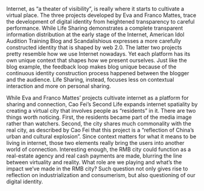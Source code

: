 Internet, as “a theater of visibility”, is really where it starts to cultivate a virtual place. The three projects developed by Eva and Franco Mattes, trace the development of digital identity from heightened transparency to careful performance. While Life Sharing demonstrates a complete transparent information distribution at the early stage of the Internet, American Idol Audition Training Blog and Scandalishious expresses a more carefully constructed identity that is shaped by web 2.0. The latter two projects pretty resemble how we use Internet nowadays. Yet each platform has its own unique context that shapes how we present ourselves. Just like the blog example, the feedback loop makes blog unique because of the continuous identity construction process happened between the blogger and the audience. Life Sharing, instead, focuses less on contextual interaction and more on personal sharing.

While Eva and Franco Mattes’ projects cultivate internet as a platform for sharing and connection, Cao Fei’s Second Life expands internet spatiality by creating a virtual city that involves people as “residents” in it. There are two things worth noticing. First, the residents became part of the media image rather than watchers. Second, the city shares much commonality with the real city, as described by Cao Fei that this project is a “reflection of China’s urban and cultural explosion”. Since context matters for what it means to be living in internet, those two elements really bring the users into another world of connection. Interesting enough, the RMB city could function as a real-estate agency and real cash payments are made, blurring the line between virtuality and reality. What role are we playing and what’s the impact we’ve made in the RMB city? Such question not only gives rise to reflection on industrialization and consumerism, but also questioning of our digital identity.

